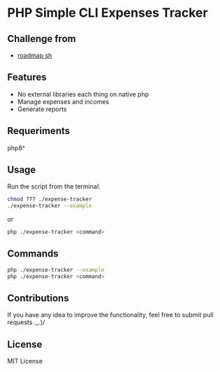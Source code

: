 # PHP Simple CLI Expenses Tracker

## Challenge from
- [roadmap sh](https://roadmap.sh/projects/expense-tracker)

## Features
- No external libraries each thing on native php
- Manage expenses and incomes
- Generate reports

## Requeriments
php8^

## Usage
Run the script from the terminal:
```sh
chmod 777 ./expense-tracker
./expense-tracker --example
```
or
```sh
php ./expense-tracker <command>
```

## Commands
```sh
php ./expense-tracker --example
php ./expense-tracker <command>
```

## Contributions
If you have any idea to improve the functionality, feel free to submit pull requests ._.)/

## License
MIT License
